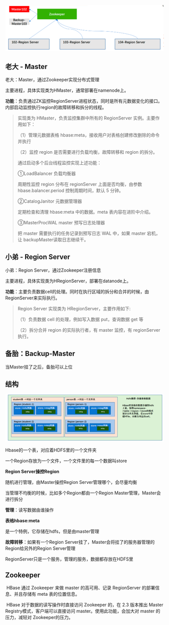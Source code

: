 ![image-20220819221454372](picture/image-20220819221454372.png)

## 老大 - Master

老大：Master，通过Zookeeper实现分布式管理



主要进程，具体实现类为HMaster，通常部署在namenode上。

**功能**：负责通过ZK监控RegionServer进程状态，同时是所有元数据变化的接口。内部启动监控执行region的故障转移和拆分的线程。



> 实现类为 HMaster，负责监控集群中所有的 RegionServer 实例。主要作用如下：
>
> （1）管理元数据表格 hbase:meta，接收用户对表格创建修改删除的命令并执行
>
> （2）监控 region 是否需要进行负载均衡，故障转移和 region 的拆分。
>
> 通过启动多个后台线程监控实现上述功能：
>
> ①LoadBalancer 负载均衡器
>
> 周期性监控 region 分布在 regionServer 上面是否均衡，由参数 hbase.balancer.period 控制周期时间，默认 5 分钟。
>
> ②CatalogJanitor 元数据管理器
>
> 定期检查和清理 hbase:meta 中的数据。meta 表内容在进阶中介绍。
>
> ③MasterProcWAL master 预写日志处理器
>
> 把 master 需要执行的任务记录到预写日志 WAL 中，如果 master 宕机，让 backupMaster读取日志继续干。



## 小弟 - Region Server

小弟：Region Server，通过Zookeeper注册信息



主要进程，具体实现类为HRegionServer，部署在datanode上。

**功能**：主要负责数据cell的处理。同时在执行区域的拆分和合并的时候，由RegionServer来实际执行。



> Region Server 实现类为 HRegionServer，主要作用如下: 
>
> （1）负责数据 cell 的处理，例如写入数据 put，查询数据 get 等 
>
> （2）拆分合并 region 的实际执行者，有 master 监控，有 regionServer 执行。



## 备胎：Backup-Master

当Master挂了之后，备胎可以上位



## 结构

![image-20220819221033944](picture/image-20220819221033944.png)

Hbase的一个表，对应着HDFS里的一个文件夹

一个Region存放为一个文件，一个文件里的每一个数据叫store



**Region Server操控Region**

随机进行管理，由Master操控Region Server管理哪个，会尽量均衡

当管理不均衡的时候，比如多个Region都由一个Region Master管理，Master会进行拆分

**管理**：读写数据由谁操作



**表格hbase:meta**

是一个特例，它存储在hdfs，但是由master管理



**故障转移**：如果有一个Region Server挂了，Master会将挂了的服务器管理的Region给另外的Region Server管理

RegionServer只是一个服务，管理的服务，数据都存放在HDFS里



## Zookeeper

​		HBase 通过 Zookeeper 来做 master 的高可用、记录 RegionServer 的部署信息、并且存储有 meta 表的位置信息。 

​		HBase 对于数据的读写操作时直接访问 Zookeeper 的，在 2.3 版本推出 Master Registry模式，客户端可以直接访问 master。使用此功能，会加大对 master 的压力，减轻对 Zookeeper的压力。